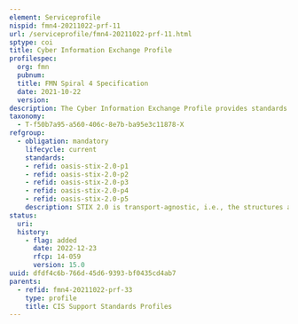 ```yaml
---
element: Serviceprofile
nispid: fmn4-20211022-prf-11
url: /serviceprofile/fmn4-20211022-prf-11.html
sptype: coi
title: Cyber Information Exchange Profile
profilespec:
  org: fmn
  pubnum: 
  title: FMN Spiral 4 Specification
  date: 2021-10-22
  version: 
description: The Cyber Information Exchange Profile provides standards are used to exchange information about cyber threats. Structured Threat Information Expression (STIX) is an information model and serialization for cyber threat intelligence (CTI). By allowing the consistent expression of CTI in a machinereadable specification, STIX supports shared threat analysis, machine automation, and information sharing. It enables use cases such as indicator exchange, management of response activities, shared malware analysis, and higher level threat intelligence sharing. Trusted Automated eXchange of Intelligence Information (TAXII) is an application layer protocol for the communication of cyber threat information in a simple and scalable manner. It defines services and message exchanges that enable organizations to share the information they choose with the partners they choose. TAXII is designed to transport STIX Objects. Some of the important use cases are data feed providers such as an intel provider trying to share what indicators they see for threats, and sharing that with either Threat Intelligence Platforms (TIPS), sharing it with threat mitigation systems for example, like a firewall.
taxonomy:
  - T-f50b7a95-a560-406c-8e7b-ba95e3c11878-X
refgroup:
  - obligation: mandatory
    lifecycle: current
    standards: 
    - refid: oasis-stix-2.0-p1
    - refid: oasis-stix-2.0-p2
    - refid: oasis-stix-2.0-p3
    - refid: oasis-stix-2.0-p4
    - refid: oasis-stix-2.0-p5
    description: STIX 2.0 is transport-agnostic, i.e., the structures and serializations do not rely on any specific transport mechanism. STIX 2.0 messages will be exchanged with distributed collaboration means such as email and web-hosting.
status:
  uri: 
  history: 
    - flag: added
      date: 2022-12-23
      rfcp: 14-059
      version: 15.0
uuid: dfdf4c6b-766d-45d6-9393-bf0435cd4ab7
parents:
  - refid: fmn4-20211022-prf-33
    type: profile
    title: CIS Support Standards Profiles
---
```

